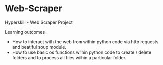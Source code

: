# Web-Scraper
Hyperskill - Web Scraper Project


Learning outcomes
- How to interact with the web from within python code via http requests and beatiful soup module.
- How to use basic os functions within python code to create / delete folders and to process all files within a particular folder.
